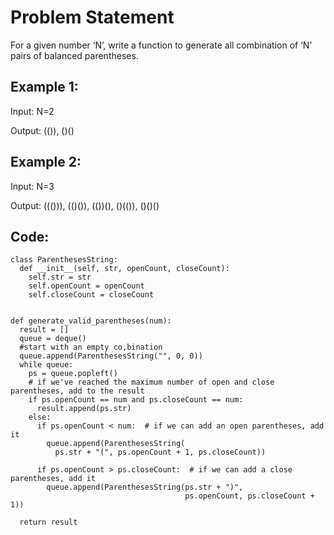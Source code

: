 # Problem Statement

For a given number ‘N’, write a function to generate all combination of ‘N’ pairs of balanced parentheses.

## Example 1:

Input: N=2

Output: (()), ()()

## Example 2:

Input: N=3

Output: ((())), (()()), (())(), ()(()), ()()()

## Code:

```python3
class ParenthesesString:
  def __init__(self, str, openCount, closeCount):
    self.str = str
    self.openCount = openCount
    self.closeCount = closeCount


def generate_valid_parentheses(num):
  result = []
  queue = deque()
  #start with an empty co,bination
  queue.append(ParenthesesString("", 0, 0))
  while queue:
    ps = queue.popleft()
    # if we've reached the maximum number of open and close parentheses, add to the result
    if ps.openCount == num and ps.closeCount == num:
      result.append(ps.str)
    else:
      if ps.openCount < num:  # if we can add an open parentheses, add it
        queue.append(ParenthesesString(
          ps.str + "(", ps.openCount + 1, ps.closeCount))

      if ps.openCount > ps.closeCount:  # if we can add a close parentheses, add it
        queue.append(ParenthesesString(ps.str + ")",
                                       ps.openCount, ps.closeCount + 1))

  return result
```
